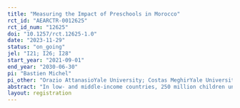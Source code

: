 ```yaml
---
title: "Measuring the Impact of Preschools in Morocco"
rct_id: "AEARCTR-0012625"
rct_id_num: "12625"
doi: "10.1257/rct.12625-1.0"
date: "2023-11-29"
status: "on_going"
jel: "I21; I26; I28"
start_year: "2021-09-01"
end_year: "2030-06-30"
pi: "Bastien Michel"
pi_other: "Orazio AttanasioYale University; Costas MeghirYale University"
abstract: "In low- and middle-income countries, 250 million children under the age of five are at risk of not reaching their full development potential, mainly due to low levels of cognitive stimulation and nutritional deficiencies. To limit the magnitude of this problem and associated cost to society, preschools are receiving increasing attention. However, while a growing number of studies demonstrate the positive impact of preschools in high-income countries, evidence remains scarce in lower-income countries. We will provide evidence on this issue by measuring the impact of the extensive preschool program launched in 2018 by King Mohammed VI, which aims to create 10,000 modern preschool units by 2023. Our project seeks to measure the impact of preschools in Morocco in the short, medium and long term. To do so, we set up a randomized controlled trial involving 160 douars that were randomly selected from a large set of rural douars."
layout: registration
---
```


